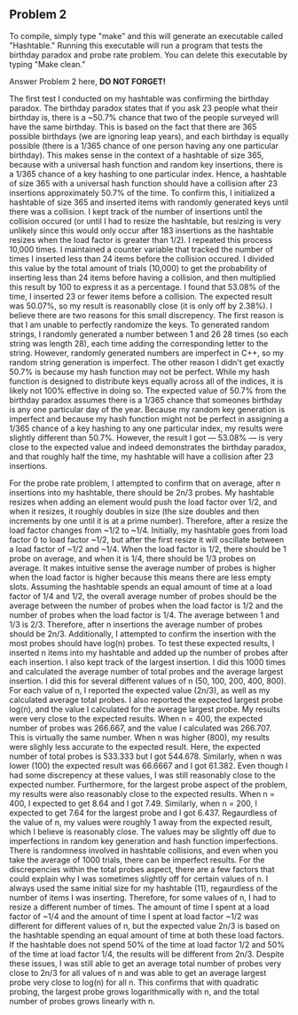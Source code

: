 ## Problem 2

To compile, simply type "make" and this will generate an executable called "Hashtable." Running this executable will run a program that tests the birthday paradox and probe rate problem. You can delete this executable by typing "Make clean."

Answer Problem 2 here, **DO NOT FORGET!**

The first test I conducted on my hashtable was confirming the birthday paradox. The birthday paradox states that if you ask 23 people what their birthday is, there is a ~50.7% chance that two of the people surveyed will have the same birthday. This is based on the fact that there are 365 possible birthdays (we are ignoring leap years), and each birthday is equally possible (there is a 1/365 chance of one person having any one particular birthday). This makes sense in the context of a hashtable of size 365, because with a universal hash function and random key insertions, there is a 1/365 chance of a key hashing to one particular index. Hence, a hashtable of size 365 with a universal hash function should have a collision after 23 insertions approximately 50.7% of the time. To confirm this, I initialized a hashtable of size 365 and inserted items with randomly generated keys until there was a collision. I kept track of the number of insertions until the collision occured (or until I had to resize the hashtable, but resizing is very unlikely since this would only occur after 183 insertions as the hashtable resizes when the load factor is greater than 1/2). I repeated this process 10,000 times. I maintained a counter variable that tracked the number of times I inserted less than 24 items before the collision occured. I divided this value by the total amount of trials (10,000) to get the probability of inserting less than 24 items before having a collision, and then multiplied this result by 100 to express it as a percentage. I found that 53.08% of the time, I inserted 23 or fewer items before a collision. The expected result was 50.07%, so my result is reasonablly close (it is only off by 2.38%). I believe there are two reasons for this small discrepency. The first reason is that I am unable to perfectly randomize the keys. To generated random strings, I randomly generated a number between 1 and 26 28 times (so each string was length 28), each time adding the corresponding letter to the string. However, randomly generated numbers are imperfect in C++, so my random string generation is imperfect. The other reason I didn't get exactly 50.7% is because my hash function may not be perfect. While my hash function is designed to distribute keys equally across all of the indices, it is likely not 100% effective in doing so. The expected value of 50.7% from the birthday paradox assumes there is a 1/365 chance that someones birthday is any one particular day of the year. Because my random key generation is imperfect and because my hash function might not be perfect in assigning a 1/365 chance of a key hashing to any one particular index, my results were slightly different than 50.7%. However, the result I got — 53.08% — is very close to the expected value and indeed demonstrates the birthday paradox, and that roughly half the time, my hashtable will have a collision after 23 insertions. 

For the probe rate problem, I attempted to confirm that on average, after n insertions into my hashtable, there should be 2n/3 probes. My hashtable resizes when adding an element would push the load factor over 1/2, and when it resizes, it roughly doubles in size (the size doubles and then increments by one until it is at a prime number). Therefore, after a resize the load factor changes from ~1/2 to ~1/4. Initially, my hashtable goes from load factor 0 to load factor ~1/2, but after the first resize it will oscillate between a load factor of ~1/2 and ~1/4. When the load factor is 1/2, there should be 1 probe on average, and when it is 1/4, there should be 1/3 probes on average. It makes intuitive sense the average number of probes is higher when the load factor is higher because this means there are less empty slots. Assuming the hashtable spends an equal amount of time at a load factor of 1/4 and 1/2, the overall average number of probes should be the average between the number of probes when the load factor is 1/2 and the number of probes when the load factor is 1/4. The average between 1 and 1/3 is 2/3. Therefore, after n insertions the average number of probes should be 2n/3. Additionally, I attempted to confirm the insertion with the most probes should have log(n) probes. To test these expected results, I inserted n items into my hashtable and added up the number of probes after each insertion. I also kept track of the largest insertion. I did this 1000 times and calculated the average number of total probes and the average largest insertion. I did this for several different values of n (50, 100, 200, 400, 800). For each value of n, I reported the expected value (2n/3), as well as my calculated average total probes. I also reported the expected largest probe log(n), and the value I calculated for the average largest probe. My results were very close to the expected results. When n = 400, the expected number of probes was 266.667, and the value I calculated was 266.707. This is virtually the same number. When n was higher (800), my results were slighly less accurate to the expected result. Here, the expected number of total probes is 533.333 but I got 544.678. Similarly, when n was lower (100) the expected result was 66.6667 and I got 61.382. Even though I had some discrepency at these values, I was still reasonably close to the expected number. Furthermore, for the largest probe aspect of the problem, my results were also reasonably close to the expected results. When n = 400, I expected to get 8.64 and I got 7.49. Similarly, when n = 200, I expected to get 7.64 for the largest probe and I got 6.437. Regaurdless of the value of n, my values were roughly 1 away from the expected result, which I believe is reasonably close. The values may be slightly off due to imperfections in random key generation and hash function imperfections. There is randomness involved in hashtable collisions, and even when you take the average of 1000 trials, there can be imperfect results. For the discrepencies within the total probes aspect, there are a few factors that could explain why I was sometimes slightly off for certain values of n. I always used the same initial size for my hashtable (11), regaurdless of the number of items I was inserting. Therefore, for some values of n, I had to resize a different number of times. The amount of time I spent at a load factor of ~1/4 and the amount of time I spent at load factor ~1/2 was different for different values of n, but the expected value 2n/3 is based on the hashtable spending an equal amount of time at both these load factors. If the hashtable does not spend 50% of the time at load factor 1/2 and 50% of the time at load factor 1/4, the results will be different from 2n/3. Despite these issues, I was still able to get an average total number of probes very close to 2n/3 for all values of n and was able to get an average largest probe very close to log(n) for all n. This confirms that with quadratic probing, the largest probe grows logarithmically with n, and the total number of probes grows linearly with n.  

